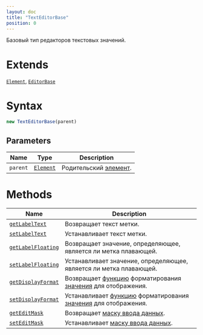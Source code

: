 ```yaml
---
layout: doc
title: "TextEditorBase"
position: 0
---
```


Базовый тип редакторов текстовых значений.

# Extends

[`Element`](../../Core/Elements/Element), [`EditorBase`](../EditorBase/)

# Syntax

```js
new TextEditorBase(parent)
```

## Parameters

|Name|Type|Description|
|----|----|-----------|
|`parent`|[`Element`](../../Core/Elements/Element)|Родительский [элемент](../../Core/Elements/Element).|

# Methods

|Name|Description|
|----|-----------|
|[`getLabelText`](TextEditorBase.getLabelText/)|Возвращает текст метки.|
|[`setLabelText`](TextEditorBase.setLabelText/)|Устанавливает текст метки.|
|[`getLabelFloating`](TextEditorBase.getLabelFloating/)|Возвращает значение, определяющее, является ли метка плавающей.|
|[`setLabelFloating`](TextEditorBase.setLabelFloating/)|Устанавливает значение, определяющее, является ли метка плавающей.|
|[`getDisplayFormat`](TextEditorBase.getDisplayFormat/)|Возвращает [функцию](../../Core/Script/) форматирования [значения](../EditorBase/EditorBase.getValue/) для отображения.|
|[`setDisplayFormat`](TextEditorBase.setDisplayFormat/)|Устанавливает [функцию](../../Core/Script/) форматирования [значения](../EditorBase/EditorBase.getValue/) для отображения.|
|[`getEditMask`](TextEditorBase.getEditMask/)|Возвращает [маску ввода данных](/docs/API/Core/EditMask/).|
|[`setEditMask`](TextEditorBase.setEditMask/)|Устанавливает [маску ввода данных](/docs/API/Core/EditMask/).|
